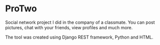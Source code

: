 # ProTwo
Social network project I did in the company of a classmate. You can post pictures, chat with your friends, view profiles and much more.

The tool was created using Django REST framework, Python and HTML. 
